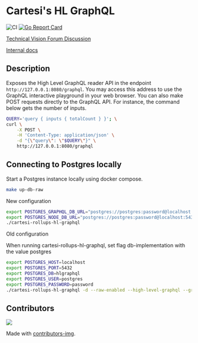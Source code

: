 # Cartesi's HL GraphQL

![CI](https://github.com/Calindra/cartesi-rollups-hl-graphql/actions/workflows/ci.yaml/badge.svg)
[![Go Report Card](https://goreportcard.com/badge/github.com/Calindra/cartesi-rollups-hl-graphql)](https://goreportcard.com/report/github.com/Calindra/cartesi-rollups-hl-graphql)

[Technical Vision Forum Discussion](https://governance.cartesi.io/t/convenience-layer-for-voucher-management-on-cartesi/401)

[Internal docs](./docs/convenience.md)

## Description

Exposes the High Level GraphQL reader API in the endpoint `http://127.0.0.1:8080/graphql`.
You may access this address to use the GraphQL interactive playground in your web browser.
You can also make POST requests directly to the GraphQL API.
For instance, the command below gets the number of inputs.

```sh
QUERY='query { inputs { totalCount } }'; \
curl \
    -X POST \
    -H 'Content-Type: application/json' \
    -d "{\"query\": \"$QUERY\"}" \
    http://127.0.0.1:8080/graphql
```

## Connecting to Postgres locally

Start a Postgres instance locally using docker compose.

```sh
make up-db-raw
```

New configuration

```sh
export POSTGRES_GRAPHQL_DB_URL="postgres://postgres:password@localhost:5432/hlgraphql?sslmode=disable"
export POSTGRES_NODE_DB_URL="postgres://postgres:password@localhost:5432/rollupsdb?sslmode=disable"
./cartesi-rollups-hl-graphql
```

Old configuration

When running cartesi-rollups-hl-graphql, set flag db-implementation with the value postgres

```sh
export POSTGRES_HOST=localhost
export POSTGRES_PORT=5432
export POSTGRES_DB=hlgraphql
export POSTGRES_USER=postgres
export POSTGRES_PASSWORD=password
./cartesi-rollups-hl-graphql -d --raw-enabled --high-level-graphql --graphile-disable-sync --db-implementation=postgres --db-raw-url=postgres://postgres:password@localhost:5432/rollupsdb?sslmode=disable --disable-devnet
```


## Contributors

<a href="https://github.com/Calindra/cartesi-rollups-hl-graphql/graphs/contributors">
  <img src="https://contributors-img.firebaseapp.com/image?repo=calindra/cartesi-rollups-hl-graphql" />
</a>

Made with [contributors-img](https://contributors-img.firebaseapp.com).